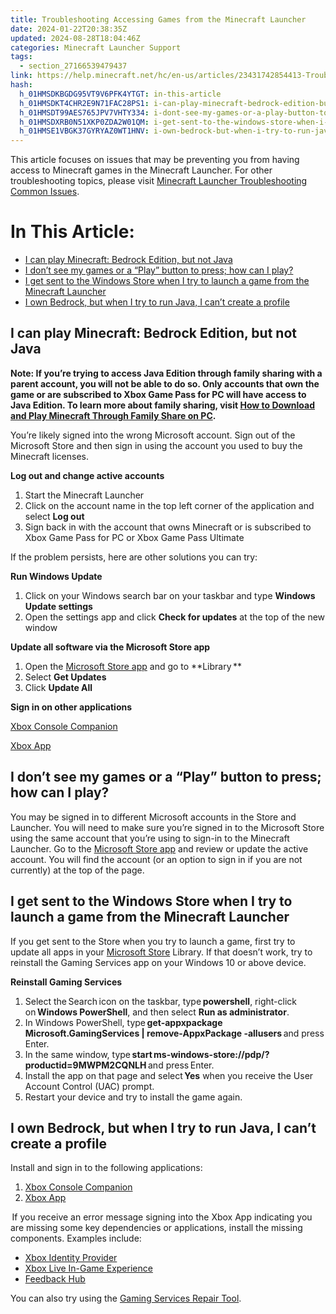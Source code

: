 ```yaml
---
title: Troubleshooting Accessing Games from the Minecraft Launcher
date: 2024-01-22T20:38:35Z
updated: 2024-08-28T18:04:46Z
categories: Minecraft Launcher Support
tags:
  - section_27166539479437
link: https://help.minecraft.net/hc/en-us/articles/23431742854413-Troubleshooting-Accessing-Games-from-the-Minecraft-Launcher
hash:
  h_01HMSDKBGDG95VT9V6PFK4YTGT: in-this-article
  h_01HMSDKT4CHR2E9N71FAC28PS1: i-can-play-minecraft-bedrock-edition-but-not-java
  h_01HMSDT99AES765JPV7VHTY334: i-dont-see-my-games-or-a-play-button-to-press-how-can-i-play
  h_01HMSDXRB0N51XKP0ZDA2W01QM: i-get-sent-to-the-windows-store-when-i-try-to-launch-a-game-from-the-minecraft-launcher
  h_01HMSE1VBGK37GYRYAZ0WT1HNV: i-own-bedrock-but-when-i-try-to-run-java-i-cant-create-a-profile
---
```


This article focuses on issues that may be preventing you from having access to Minecraft games in the Minecraft Launcher. For other troubleshooting topics, please visit [Minecraft Launcher Troubleshooting Common Issues](./Minecraft-Launcher-Support.md).

# In This Article:

- [I can play Minecraft: Bedrock Edition, but not Java](#i-can-play-minecraft-bedrock-edition-but-not-java)
- [I don’t see my games or a “Play” button to press; how can I play?](#i-dont-see-my-games-or-a-play-button-to-press-how-can-i-play)
- [I get sent to the Windows Store when I try to launch a game from the Minecraft Launcher](#i-get-sent-to-the-windows-store-when-i-try-to-launch-a-game-from-the-minecraft-launcher)
- [I own Bedrock, but when I try to run Java, I can’t create a profile](#i-own-bedrock-but-when-i-try-to-run-java-i-cant-create-a-profile)

## I can play Minecraft: Bedrock Edition, but not Java

**Note: If you’re trying to access Java Edition through family sharing with a parent account, you will not be able to do so. Only accounts that own the game or are subscribed to Xbox Game Pass for PC will have access to Java Edition. To learn more about family sharing, visit [How to Download and Play Minecraft Through Family Share on PC](../Download-Install/How-to-Download-and-Play-Minecraft-Through-Family-Share-on-PC.md).**

You’re likely signed into the wrong Microsoft account. Sign out of the Microsoft Store and then sign in using the account you used to buy the Minecraft licenses.

**Log out and change active accounts**

1.  Start the Minecraft Launcher
2.  Click on the account name in the top left corner of the application and select **Log out**
3.  Sign back in with the account that owns Minecraft or is subscribed to Xbox Game Pass for PC or Xbox Game Pass Ultimate

If the problem persists, here are other solutions you can try:   

**Run Windows Update**

1.  Click on your Windows search bar on your taskbar and type **Windows Update settings**
2.  Open the settings app and click **Check for updates** at the top of the new window

**Update all software via the Microsoft Store app**

1.  Open the [Microsoft Store app](http://aka.ms/MSStoreHome) and go to **Library **
2.  Select **Get Updates**
3.  Click **Update All**

**Sign in on other applications**

[Xbox Console Companion](https://aka.ms/XboxConsoleCompanion)

[Xbox App](https://aka.ms/DLXboxApp)

## I don’t see my games or a “Play” button to press; how can I play?

You may be signed in to different Microsoft accounts in the Store and Launcher. You will need to make sure you’re signed in to the Microsoft Store using the same account that you’re using to sign-in to the Minecraft Launcher. Go to the [Microsoft Store app](http://aka.ms/MSStoreHome) and review or update the active account. You will find the account (or an option to sign in if you are not currently) at the top of the page.

## I get sent to the Windows Store when I try to launch a game from the Minecraft Launcher

If you get sent to the Store when you try to launch a game, first try to update all apps in your [Microsoft Store](http://aka.ms/MSStoreHome) Library. If that doesn’t work, try to reinstall the Gaming Services app on your Windows 10 or above device.  

**Reinstall Gaming Services**

1.  Select the Search icon on the taskbar, type **powershell**, right-click on **Windows PowerShell**, and then select **Run as administrator**.
2.  In Windows PowerShell, type **get-appxpackage Microsoft.GamingServices \| remove-AppxPackage -allusers** and press Enter.
3.  In the same window, type **start ms-windows-store://pdp/?productid=9MWPM2CQNLH** and press Enter.
4.  Install the app on that page and select **Yes** when you receive the User Account Control (UAC) prompt.
5.  Restart your device and try to install the game again.

## I own Bedrock, but when I try to run Java, I can’t create a profile

Install and sign in to the following applications:

1.  [Xbox Console Companion](https://aka.ms/XboxConsoleCompanion)
2.  [Xbox App](https://aka.ms/DLXboxApp)

 If you receive an error message signing into the Xbox App indicating you are missing some key dependencies or applications, install the missing components. Examples include:    

- [Xbox Identity Provider](https://aka.ms/XboxIdentityProvider)
- [Xbox Live In-Game Experience](https://aka.ms/XboxLiveInGame)
- [Feedback Hub](https://aka.ms/DLFeedbackHub)

You can also try using the [Gaming Services Repair Tool](https://support.xbox.com/en-US/help/games-apps/troubleshooting/gaming-services-repair-tool).
